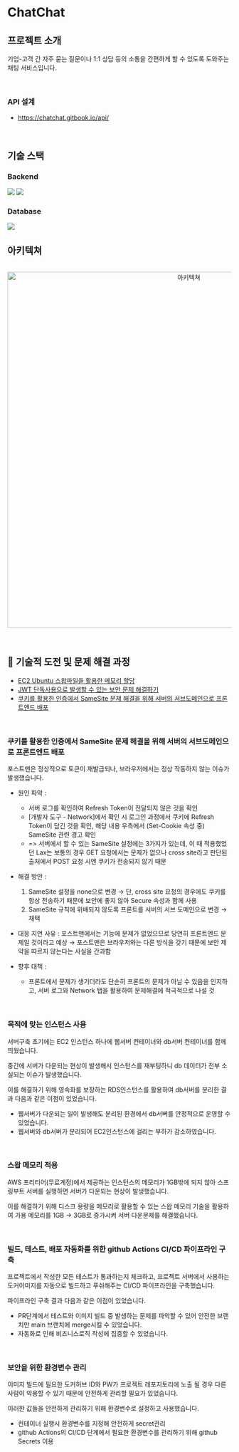 # ChatChat

## 프로젝트 소개
기업-고객 간 자주 묻는 질문이나 1:1 상담 등의 소통을 간편하게 할 수 있도록 도와주는 채팅 서비스입니다.

<br>

### API 설계 
- https://chatchat.gitbook.io/api/

<br>

## 기술 스택
### Backend
<img src="https://img.shields.io/badge/java-007396?style=for-the-badge&logo=java&logoColor=white"></a>
<img src="https://img.shields.io/badge/spring-6DB33F?style=for-the-badge&logo=spring&logoColor=white">

### Database
<img src="https://img.shields.io/badge/PostgreSQL-4169E1?style=for-the-badge&logo=postgreSQL&logoColor=white"/>

<br>

## 아키텍쳐
<p align="center">
  <br>
  <img width="800" alt="아키텍쳐" 
    src="https://github.com/junhyeong00/Trend-up-backend/assets/107493122/d144515f-bf48-46d1-b358-bef773c84734">
  <br>
</p>

<br>

## 👊 기술적 도전 및 문제 해결 과정
- [EC2 Ubuntu 스왑파일을 활용한 메모리 할당](https://velog.io/@jhbae0420/AWS-EC2-Ubuntu-스왑파일을-활용한-메모리-할당)
- [JWT 단독사용으로 발생할 수 있는 보안 문제 해결하기](https://velog.io/@jhbae0420/JWT-단독사용으로-발생할-수-있는-보안-문제-해결하기Refresh-Token)
- [쿠키를 활용한 인증에서 SameSite 문제 해결을 위해 서버의 서브도메인으로 프론트엔드 배포](https://velog.io/@jhbae0420/쿠키를-활용한-인증에서-SameSite-문제-해결하기)
  
<br>

### 쿠키를 활용한 인증에서 SameSite 문제 해결을 위해 서버의 서브도메인으로 프론트엔드 배포
포스트맨은 정상적으로 토큰이 재발급되나, 브라우저에서는 정상 작동하지 않는 이슈가 발생했습니다.

- 원인 파악 :
  - 서버 로그를 확인하여 Refresh Token이 전달되지 않은 것을 확인
  - [개발자 도구 - Network]에서 확인 시 로그인 과정에서 쿠키에 Refresh Token이 담긴 것을 확인, 해당 내용 우측에서 (Set-Cookie 속성 중) SameSite 관련 경고 확인
  - => 서버에서 할 수 있는 SameSite 설정에는 3가지가 있는데, 이 때 적용했었던 Lax는 보통의 경우 GET 요청에서는 문제가 없으나 cross site라고 판단된 출처에서 POST 요청 시엔 쿠키가 전송되지 않기 때문
- 해결 방안 :
  1. SameSite 설정을 none으로 변경 → 단, cross site 요청의 경우에도 쿠키를 항상 전송하기 때문에 보안에 좋지 않아 Secure 속성과 함께 사용
  2. SameSite 규칙에 위배되지 않도록 프론트를 서버의 서브 도메인으로 변경 → 채택

- 대응 지연 사유 : 포스트맨에서는 기능에 문제가 없었으므로 당연히 프론트엔드 문제일 것이라고 예상
   → 포스트맨은 브라우저와는 다른 방식을 갖기 때문에 보안 제약을 따르지 않는다는 사실을 간과함
    
- 향후 대책 :
    - 프론트에서 문제가 생기더라도 단순히 프론트의 문제가 아닐 수 있음을 인지하고, 서버 로그와 Network 탭을 활용하여 문제해결에 적극적으로 나설 것

<br>

### 목적에 맞는 인스턴스 사용
서버구축 초기에는 EC2 인스턴스 하나에 웹서버 컨테이너와 db서버 컨테이너를 함께 띄웠습니다.

중간에 서버가 다운되는 현상이 발생해서 인스턴스를 재부팅하니 db 데이터가 전부 소실되는 이슈가 발생했습니다.

이를 해결하기 위해 영속화를 보장하는 RDS인스턴스를 활용하여 db서버를 분리한 결과 다음과 같은 이점이 있었습니다.

- 웹서버가 다운되는 일이 발생해도 분리된 환경에서 db서버를 안정적으로 운영할 수 있었습니다.
- 웹서버와 db서버가 분리되어 EC2인스턴스에 걸리는 부하가 감소하였습니다.

<br>

### 스왑 메모리 적용
AWS 프리티어(무료계정)에서 제공하는 인스턴스의 메모리가 1GB밖에 되지 않아 스프링부트 서버를 실행하면 서버가 다운되는 현상이 발생했습니다.

이를 해결하기 위해 디스크 용량을 메모리로 활용할 수 있는 스왑 메모리 기술을 활용하여 가용 메모리를 1GB -> 3GB로 증가시켜 서버 다운문제를 해결했습니다.

<br>

### 빌드, 테스트, 배포 자동화를 위한 github Actions CI/CD 파이프라인 구축
프로젝트에서 작성한 모든 테스트가 통과하는지 체크하고, 프로젝트 서버에서 사용하는 도커이미지를 자동으로 빌드하고 푸쉬해주는 CI/CD 파이프라인을 구축했습니다.

파이프라인 구축 결과 다음과 같은 이점이 있었습니다.

- PR단계에서 테스트와 이미지 빌드 중 발생하는 문제를 파악할 수 있어 안전한 브랜치만 main 브랜치에 merge시킬 수 있었습니다.
- 자동화로 인해 비즈니스로직 작성에 집중할 수 있었습니다.

<br>

### 보안을 위한 환경변수 관리
이미지 빌드에 필요한 도커허브 ID와 PW가 프로젝트 레포지토리에 노출 될 경우 다른사람이 악용할 수 있기 때문에 안전하게 관리할 필요가 있었습니다.

이러한 값들을 안전하게 관리하기 위해 환경변수로 설정하고 사용했습니다.

- 컨테이너 실행시 환경변수를 지정해 안전하게 secret관리
- github Actions의 CI/CD 단계에서 필요한 환경변수를 관리하기 위해 github Secrets 이용
